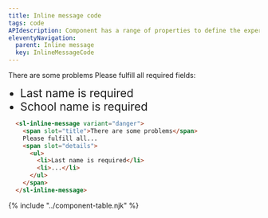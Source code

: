 ```yaml
---
title: Inline message code
tags: code
APIdescription: Component has a range of properties to define the experience in different use cases.
eleventyNavigation:
  parent: Inline message
  key: InlineMessageCode
---
```

<section class="no-heading">

<div class="ds-example">
  <sl-inline-message variant="danger" style="inline-size: 80%;">
      <span slot="title">There are some problems</span>
      Please fulfill all required fields:
      <span slot="details">
        <ul>
          <li style="font-size: 1.4rem;">Last name is required</li>
          <li style="font-size: 1.4rem;">School name is required</li>
        </ul>
      </span>
    </sl-inline-message>
</div>

<div class="ds-code">

  ```html
    <sl-inline-message variant="danger">
      <span slot="title">There are some problems</span>
      Please fulfill all...
      <span slot="details">
        <ul>
          <li>Last name is required</li>
          <li>...</li>
        </ul>
      </span>
    </sl-inline-message>
  ```

</div>

</section>
<ds-install-info link-in-navigation package="inline-message"></ds-install-info>
{% include "../component-table.njk" %}
